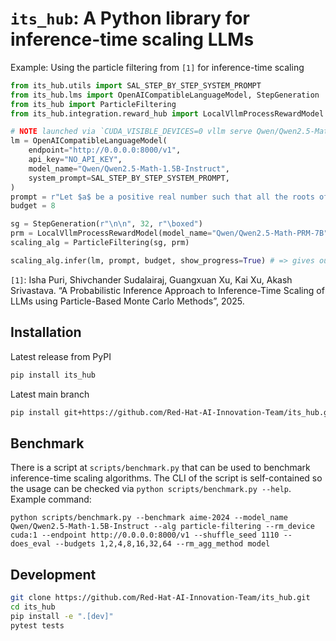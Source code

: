 # `its_hub`: A Python library for inference-time scaling LLMs

Example: Using the particle filtering from `[1]` for inference-time scaling

```python
from its_hub.utils import SAL_STEP_BY_STEP_SYSTEM_PROMPT
from its_hub.lms import OpenAICompatibleLanguageModel, StepGeneration
from its_hub import ParticleFiltering
from its_hub.integration.reward_hub import LocalVllmProcessRewardModel

# NOTE launched via `CUDA_VISIBLE_DEVICES=0 vllm serve Qwen/Qwen2.5-Math-1.5B-Instruct --dtype float16`
lm = OpenAICompatibleLanguageModel(
    endpoint="http://0.0.0.0:8000/v1", 
    api_key="NO_API_KEY", 
    model_name="Qwen/Qwen2.5-Math-1.5B-Instruct", 
    system_prompt=SAL_STEP_BY_STEP_SYSTEM_PROMPT, 
)
prompt = r"Let $a$ be a positive real number such that all the roots of \[x^3 + ax^2 + ax + 1 = 0\]are real. Find the smallest possible value of $a.$" # question from MATH500
budget = 8

sg = StepGeneration(r"\n\n", 32, r"\boxed")
prm = LocalVllmProcessRewardModel(model_name="Qwen/Qwen2.5-Math-PRM-7B", device="cuda:1")
scaling_alg = ParticleFiltering(sg, prm)

scaling_alg.infer(lm, prompt, budget, show_progress=True) # => gives output
```

`[1]`: Isha Puri, Shivchander Sudalairaj, Guangxuan Xu, Kai Xu, Akash Srivastava. “A Probabilistic Inference Approach to Inference-Time Scaling of LLMs using Particle-Based Monte Carlo Methods”, 2025.

## Installation

Latest release from PyPI

```sh
pip install its_hub
```

Latest main branch
```sh
pip install git+https://github.com/Red-Hat-AI-Innovation-Team/its_hub.git
```

## Benchmark

There is a script at `scripts/benchmark.py` that can be used to benchmark inference-time scaling algorithms.
The CLI of the script is self-contained so the usage can be checked via `python scripts/benchmark.py --help`.
Example command:
```
python scripts/benchmark.py --benchmark aime-2024 --model_name Qwen/Qwen2.5-Math-1.5B-Instruct --alg particle-filtering --rm_device cuda:1 --endpoint http://0.0.0.0:8000/v1 --shuffle_seed 1110 --does_eval --budgets 1,2,4,8,16,32,64 --rm_agg_method model
```

## Development

```sh
git clone https://github.com/Red-Hat-AI-Innovation-Team/its_hub.git
cd its_hub
pip install -e ".[dev]"
pytest tests
```